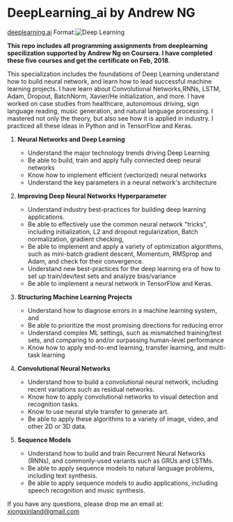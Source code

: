 # DeepLearning_ai by Andrew NG 
[deeplearning.ai](https://www.deeplearning.ai) 
Format:![Deep Learning](https://rexplorations.wordpress.com/2017/10/21/andrew-ngs-deeplearning-ai-coursera-certification/)

**This repo includes all programming assignments from deeplearning specilization supported by Andrew Ng on Coursera. I have completed these five courses and get the certificate on Feb, 2018**.

This specialization includes the foundations of Deep Learning understand how to build neural network, and learn how to lead successful machine learning projects. I have learn about Convolutional Networks,RNNs, LSTM, Adam, Dropout, BatchNorm, Xavier/He initialization, and more. I have worked on case studies from healthcare, autonomous driving, sign language reading, music generation, and natural language processing. I mastered not only the theory, but also see how it is applied in industry. I practiced all these ideas in Python and in TensorFlow and Keras.

1. **Neural Networks and Deep Learning**
   - Understand the major technology trends driving Deep Learning
   - Be able to build, train and apply fully connected deep neural networks 
   - Know how to implement efficient (vectorized) neural networks 
   - Understand the key parameters in a neural network's architecture 
   
2. **Improving Deep Neural Networks Hyperparameter**
   - Understand industry best-practices for building deep learning applications. 
   - Be able to effectively use the common neural network "tricks", including initialization, L2 and dropout regularization, Batch     normalization, gradient checking, 
   - Be able to implement and apply a variety of optimization algorithms, such as mini-batch gradient descent, Momentum, RMSprop and Adam, and check for their convergence. 
   - Understand new best-practices for the deep learning era of how to set up train/dev/test sets and analyze bias/variance
   - Be able to implement a neural network in TensorFlow and Keras.
   
   
3. **Structuring Machine Learning Projects**

   - Understand how to diagnose errors in a machine learning system, and 
   - Be able to prioritize the most promising directions for reducing error
   - Understand complex ML settings, such as mismatched training/test sets, and comparing to and/or surpassing human-level performance
   - Know how to apply end-to-end learning, transfer learning, and multi-task learning
   
4. **Convolutional Neural Networks**
   - Understand how to build a convolutional neural network, including recent variations such as residual networks.
   - Know how to apply convolutional networks to visual detection and recognition tasks.
   - Know to use neural style transfer to generate art.
   - Be able to apply these algorithms to a variety of image, video, and other 2D or 3D data.

5. **Sequence Models**
   - Understand how to build and train Recurrent Neural Networks (RNNs), and commonly-used variants such as GRUs and LSTMs.
   - Be able to apply sequence models to natural language problems, including text synthesis. 
   - Be able to apply sequence models to audio applications, including speech recognition and music synthesis.


If you have any questions, please drop me an email at: xiongxinland@gmail.com
